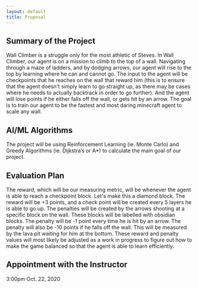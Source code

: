 ```yaml
---
layout: default
title: Proposal
---
```


## Summary of the Project ##

Wall Climber is a struggle only for the most athletic of Steves. In Wall Climber, our agent is on a mission to climb to the top of a wall. Navigating through a maze of ladders, and by dodging arrows, our agent will rise to the top by learning where he can and cannot go. The input to the agent will be checkpoints that he reaches on the wall that reward him (this is to ensure that the agent doesn't simply learn to go straight up, as there may be cases where he needs to actually backtrack in order to go further). And the agent will lose points if he either falls off the wall, or gets hit by an arrow. The goal is to train our agent to be the fastest and most daring minecraft agent to scale any wall.  

## AI/ML Algorithms ##

The project will be using Reinforcement Learning (ie. Monte Carlo) and Greedy Algorithms (ie. Dijkstra’s or A*) to calculate the main goal of our project.

## Evaluation Plan ##

The reward, which will be our measuring metric, will be whenever the agent is able to reach a checkpoint block. Let's make this a diamond block. The reward will be +3 points, and a check point will be created every 5 layers he is able to go up. The penalties will be created by the arrows shooting at a specific block on the wall. These blocks will be labelled with obsidian blocks. The penalty will be -1 point every time he is hit by an arrow. The penalty will also be -10 points if he falls off the wall. This will be measured by the lava pit waiting for him at the bottom. These reward and penalty values will most likely be adjusted as a work in progress to figure out how to make the game balanced so that the agent is able to learn efficiently.

## Appointment with the Instructor ##

3:00pm Oct. 22, 2020
